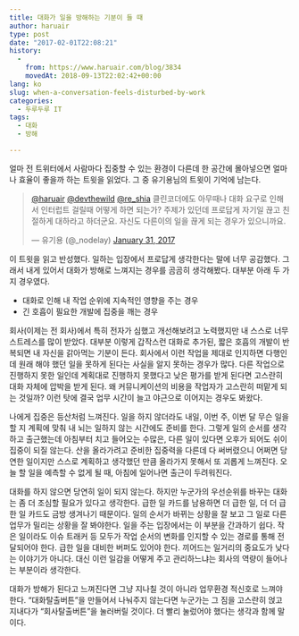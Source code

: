 ```yaml
---
title: 대화가 일을 방해하는 기분이 들 때
author: haruair
type: post
date: "2017-02-01T22:08:21"
history:
  - 
    from: https://www.haruair.com/blog/3834
    movedAt: 2018-09-13T22:02:42+00:00
lang: ko
slug: when-a-conversation-feels-disturbed-by-work
categories:
  - 두루두루 IT
tags:
  - 대화
  - 방해

---
```

얼마 전 트위터에서 사람마다 집중할 수 있는 환경이 다른데 한 공간에 몰아넣으면 얼마나 효율이 좋을까 하는 트윗을 읽었다. 그 중 유기용님의 트윗이 기억에 남는다.

<blockquote class="twitter-tweet" data-conversation="none" data-lang="en">
  <p lang="ko" dir="ltr">
    <a href="https://twitter.com/haruair">@haruair</a> <a href="https://twitter.com/devthewild">@devthewild</a> <a href="https://twitter.com/Re_Shia">@re_shia</a> 클린코더에도 아무때나 대화 요구로 인해서 인터럽트 걸릴때 어떻게 하면 되는가? 주제가 있던데 프로답게 자기일 끊고 친절하게 대하라고 하더군요. 자신도 다른이의 일을 끊게 되는 경우가 있으니까요.
  </p>
  
  <p>
    &mdash; 유기용 (@_nodelay) <a href="https://twitter.com/_nodelay/status/826351790870323200">January 31, 2017</a>
  </p>
</blockquote>



이 트윗을 읽고 반성했다. 일하는 입장에서 프로답게 생각한다는 말에 너무 공감했다. 그래서 내게 있어서 대화가 방해로 느껴지는 경우를 곰곰히 생각해봤다. 대부분 아래 두 가지 경우였다.

  * 대화로 인해 내 작업 순위에 지속적인 영향을 주는 경우
  * 긴 호흡이 필요한 개발에 집중을 깨는 경우

회사(이제는 전 회사)에서 특히 전자가 심했고 개선해보려고 노력했지만 내 스스로 너무 스트레스를 많이 받았다. 대부분 이렇게 갑작스런 대화로 추가된, 짧은 호흡의 개발이 반복되면 내 자신을 갉아먹는 기분이 든다. 회사에서 이런 작업을 제대로 인지하면 다행인데 원래 해야 했던 일을 못하게 된다는 사실을 알지 못하는 경우가 많다. 다른 작업으로 진행하지 못한 일인데 계획대로 진행하지 못했다고 낮은 평가를 받게 된다면 고스란히 대화 자체에 압박을 받게 된다. 왜 커뮤니케이션의 비용을 작업자가 고스란히 떠맡게 되는 것일까? 이런 탓에 결국 업무 시간이 늘고 야근으로 이어지는 경우도 봐왔다.

나에게 집중은 등산처럼 느껴진다. 일을 하지 않더라도 내일, 이번 주, 이번 달 무슨 일을 할 지 계획에 맞춰 내 뇌는 일하지 않는 시간에도 준비를 한다. 그렇게 일의 순서를 생각하고 출근했는데 아침부터 치고 들어오는 수많은, 다른 일이 있다면 오후가 되어도 쉬이 집중이 되질 않는다. 산을 올라가려고 준비한 집중력을 다른데 다 써버렸으니 어쩌면 당연한 일이지만 스스로 계획하고 생각했던 만큼 올라가지 못해서 또 괴롭게 느껴진다. 오늘 할 일을 예측할 수 없게 될 때, 아침에 일어나면 출근이 두려워진다.

대화를 하지 않으면 당연히 일이 되지 않는다. 하지만 누군가의 우선순위를 바꾸는 대화는 좀 더 조심할 필요가 있다고 생각한다. 급한 일 카드를 남용하면 더 급한 일, 더 더 급한 일 카드도 금방 생겨나기 때문이다. 일의 순서가 바뀌는 상황을 잘 보고 그 일로 다른 업무가 밀리는 상황을 잘 봐야한다. 일을 주는 입장에서는 이 부분을 간과하기 쉽다. 작은 일이라도 이슈 트래커 등 모두가 작업 순서의 변화를 인지할 수 있는 경로를 통해 전달되어야 한다. 급한 일을 대비한 버퍼도 있어야 한다. 끼어드는 일거리의 중요도가 낮다는 이야기가 아니다. 대신 이런 일감을 어떻게 주고 관리하느냐는 회사의 역량이 들어나는 부분이라 생각한다.

대화가 방해가 된다고 느껴진다면 그냥 지나칠 것이 아니라 업무환경 적신호로 느껴야 한다. &#8220;대화탈출버튼&#8221;을 만들어서 나눠주지 않는다면 누군가는 그 짐을 고스란히 얹고 지내다가 &#8220;회사탈출버튼&#8221;을 눌러버릴 것이다. 더 빨리 눌렀어야 했다는 생각과 함께 말이다.